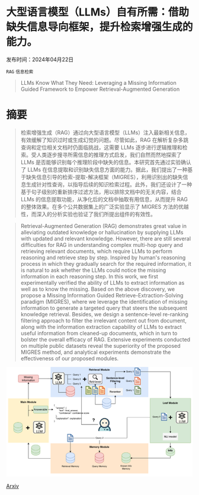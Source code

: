 # 大型语言模型（LLMs）自有所需：借助缺失信息导向框架，提升检索增强生成的能力。

发布时间：2024年04月22日

`RAG` `信息检索`

> LLMs Know What They Need: Leveraging a Missing Information Guided Framework to Empower Retrieval-Augmented Generation

# 摘要

> 检索增强生成（RAG）通过向大型语言模型（LLMs）注入最新相关信息，有效缓解了知识过时或生成幻觉的问题。尽管如此，RAG 在解析复杂多跳查询和定位相关文档时仍面临挑战，这需要 LLMs 逐步进行逻辑推理和检索。受人类逐步搜寻所需信息的推理方式启发，我们自然而然地探索了 LLMs 是否能够识别每个推理阶段中缺失的信息。本研究首先通过实验确认了 LLMs 在信息提取和识别缺失信息方面的能力。据此，我们提出了一种基于缺失信息引导的检索-提取-解决框架（MIGRES），利用识别出的缺失信息生成针对性查询，以指导后续的知识检索过程。此外，我们还设计了一种基于句子级别的重新排序过滤方法，用以排除文档中的无关内容，结合 LLMs 的信息提取功能，从净化后的文档中抽取有用信息，从而提升 RAG 的整体效果。在多个公共数据集上的广泛实验显示了 MIGRES 方法的优越性，而深入的分析实验也验证了我们所提出组件的有效性。

> Retrieval-Augmented Generation (RAG) demonstrates great value in alleviating outdated knowledge or hallucination by supplying LLMs with updated and relevant knowledge. However, there are still several difficulties for RAG in understanding complex multi-hop query and retrieving relevant documents, which require LLMs to perform reasoning and retrieve step by step. Inspired by human's reasoning process in which they gradually search for the required information, it is natural to ask whether the LLMs could notice the missing information in each reasoning step. In this work, we first experimentally verified the ability of LLMs to extract information as well as to know the missing. Based on the above discovery, we propose a Missing Information Guided Retrieve-Extraction-Solving paradigm (MIGRES), where we leverage the identification of missing information to generate a targeted query that steers the subsequent knowledge retrieval. Besides, we design a sentence-level re-ranking filtering approach to filter the irrelevant content out from document, along with the information extraction capability of LLMs to extract useful information from cleaned-up documents, which in turn to bolster the overall efficacy of RAG. Extensive experiments conducted on multiple public datasets reveal the superiority of the proposed MIGRES method, and analytical experiments demonstrate the effectiveness of our proposed modules.

![大型语言模型（LLMs）自有所需：借助缺失信息导向框架，提升检索增强生成的能力。](../../../paper_images/2404.14043/x1.png)

[Arxiv](https://arxiv.org/abs/2404.14043)